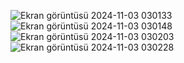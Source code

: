 ![Ekran görüntüsü 2024-11-03 030133](https://github.com/user-attachments/assets/7ddf9f39-6ede-49c8-b88d-bcfdf27eb3ba)
![Ekran görüntüsü 2024-11-03 030148](https://github.com/user-attachments/assets/7437bede-3959-4ab6-b3df-2768459bf9d8)
![Ekran görüntüsü 2024-11-03 030203](https://github.com/user-attachments/assets/96120c0d-d89a-4b8a-b7e5-6e8d668bac9e)
![Ekran görüntüsü 2024-11-03 030228](https://github.com/user-attachments/assets/bf1e8564-b445-44a1-8182-8241200f129d)



